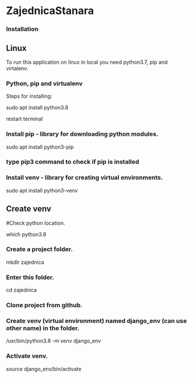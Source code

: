# ZajednicaStanara

### Installation ###

## Linux

To run this application on linux in local you need python3.7, pip and virtalenv.

### Python, pip and virtualenv

Steps for installing:

sudo apt install python3.8

restart terminal

### Install pip - library for downloading python modules.

sudo apt install python3-pip   

### type pip3 command to check if pip is installed  

### Install venv - library for creating virtual environments.

sudo apt install python3-venv 

## Create venv

#Check python location.

which python3.8

### Create a project folder.

mkdir zajednica

### Enter this folder.

cd zajednica

### Clone project from github.



### Create venv (virtual environment) named django_env (can use other name) in the folder.

/usr/bin/python3.8 -m venv django_env

### Activate venv.

source django_env/bin/activate










